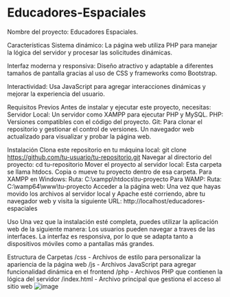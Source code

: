 # Educadores-Espaciales
Nombre del proyecto: Educadores Espaciales.

Características
Sistema dinámico: La página web utiliza PHP para manejar la lógica del servidor y procesar las solicitudes dinámicas.

Interfaz moderna y responsiva: Diseño atractivo y adaptable a diferentes tamaños de pantalla gracias al uso de CSS y frameworks como Bootstrap.

Interactividad: Usa JavaScript para agregar interacciones dinámicas y mejorar la experiencia del usuario.

Requisitos Previos
Antes de instalar y ejecutar este proyecto, necesitas:
Servidor Local: Un servidor como XAMPP para ejecutar PHP y MySQL.
PHP: Versiones compatibles con el código del proyecto.
Git: Para clonar el repositorio y gestionar el control de versiones.
Un navegador web actualizado para visualizar y probar la página web.

Instalación
Clona este repositorio en tu máquina local:
git clone https://github.com/tu-usuario/tu-repositorio.git
Navegar al directorio del proyecto:
cd tu-repositorio
Mover el proyecto al servidor local: Esta carpeta se llama htdocs. Copia o mueve tu proyecto dentro de esa carpeta.
Para XAMPP en Windows:
Ruta: C:\xampp\htdocs\tu-proyecto
Para WAMP:
Ruta: C:\wamp64\www\tu-proyecto
Acceder a la página web: Una vez que hayas movido los archivos al servidor local y Apache esté corriendo, abre tu navegador web y visita la siguiente URL:
http://localhost/educadores-espaciales

Uso
Una vez que la instalación esté completa, puedes utilizar la aplicación web de la siguiente manera:
Los usuarios pueden navegar a traves de las interfaces.
La interfaz es responsiva, por lo que se adapta tanto a dispositivos móviles como a pantallas más grandes.

Estructura de Carpetas
/css          - Archivos de estilo para personalizar la apariencia de la página web
/js           - Archivos JavaScript para agregar funcionalidad dinámica en el frontend
/php          - Archivos PHP que contienen la lógica del servidor
/index.html    - Archivo principal que gestiona el acceso al sitio web
![image](https://github.com/user-attachments/assets/0905f8a2-ea32-42bf-807c-9d95215e5c51)



